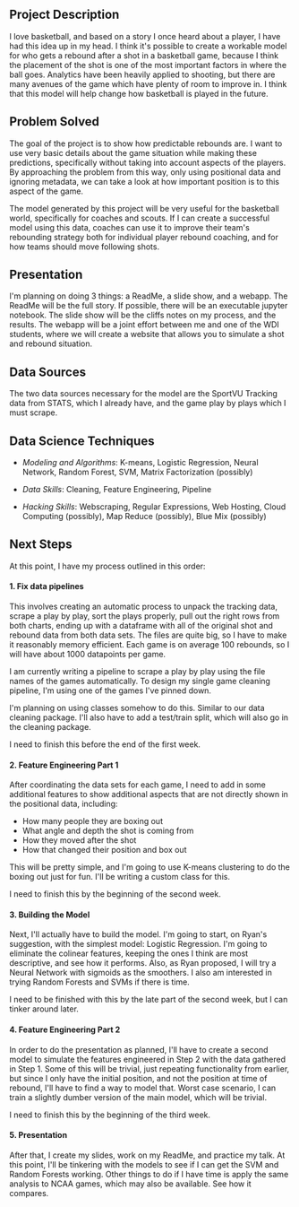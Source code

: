 ## Project Description
I love basketball, and based on a story I once heard about a player, I have had this idea up in my head. I think it's possible to create a workable model for who gets a rebound after a shot in a basketball game, because I think the placement of the shot is one of the most important factors in where the ball goes. Analytics have been heavily applied to shooting, but there are many avenues of the game which have plenty of room to improve in. I think that this model will help change how basketball is played in the future.

## Problem Solved

The goal of the project is to show how predictable rebounds are. I want to use very basic details about the game situation while making these predictions, specifically without taking into account aspects of the players. By approaching the problem from this way, only using positional data and ignoring metadata, we can take a look at how important position is to this aspect of the game.

The model generated by this project will be very useful for the basketball world, specifically for coaches and scouts. If I can create a successful model using this data, coaches can use it to improve their team's rebounding strategy both for individual player rebound coaching, and for how teams should move following shots.

## Presentation

I'm planning on doing 3 things: a ReadMe, a slide show, and a webapp. The ReadMe will be the full story. If possible, there will be an executable jupyter notebook. The slide show will be the cliffs notes on my process, and the results. The webapp will be a joint effort between me and one of the WDI students, where we will create a website that allows you to simulate a shot and rebound situation.

## Data Sources

The two data sources necessary for the model are the SportVU Tracking data from STATS, which I already have, and the game play by plays which I must scrape.

## Data Science Techniques

* *Modeling and Algorithms*: K-means, Logistic Regression, Neural Network, Random Forest, SVM, Matrix Factorization (possibly)

* *Data Skills*: Cleaning, Feature Engineering, Pipeline

* *Hacking Skills*: Webscraping, Regular Expressions, Web Hosting, Cloud Computing (possibly), Map Reduce (possibly), Blue Mix (possibly)

## Next Steps
At this point, I have my process outlined in this order:

#### 1. **Fix data pipelines**
 This involves creating an automatic process to unpack the tracking data, scrape a play by play, sort the plays properly, pull out the right rows from both charts, ending up with a dataframe with all of the original shot and rebound data from both data sets. The files are quite big, so I have to make it reasonably memory efficient. Each game is on average 100 rebounds, so I will have about 1000 datapoints per game.

  I am currently writing a pipeline to scrape a play by play using the file names of the games automatically. To design my single game cleaning pipeline, I'm using one of the games I've pinned down.

  I'm planning on using classes somehow to do this. Similar to our data cleaning package. I'll also have to add a test/train split, which will also go in the cleaning package.

  I need to finish this before the end of the first week.

#### 2. **Feature Engineering** Part 1
  After coordinating the data sets for each game, I need to add in some additional features to show additional aspects that are not directly shown in the positional data, including:

  * How many people they are boxing out
  * What angle and depth the shot is coming from
  * How they moved after the shot
  * How that changed their position and box out

  This will be pretty simple, and I'm going to use K-means clustering to do the boxing out just for fun. I'll be writing a custom class for this.

  I need to finish this by the beginning of the second week.

#### 3. **Building the Model**
  Next, I'll actually have to build the model. I'm going to start, on Ryan's suggestion, with the simplest model: Logistic Regression. I'm going to eliminate the colinear features, keeping the ones I think are most descriptive, and see how it performs. Also, as Ryan proposed, I will try a Neural Network with sigmoids as the smoothers. I also am interested in trying Random Forests and SVMs if there is time.

  I need to be finished with this by the late part of the second week, but I can tinker around later.

#### 4. Feature Engineering Part 2

In order to do the presentation as planned, I'll have to create a second model to simulate the features engineered in Step 2 with the data gathered in Step 1. Some of this will be trivial, just repeating functionality from earlier, but since I only have the initial position, and not the position at time of rebound, I'll have to find a way to model that. Worst case scenario, I can train a slightly dumber version of the main model, which will be trivial.

I need to finish this by the beginning of the third week.

#### 5. Presentation
After that, I create my slides, work on my ReadMe, and practice my talk. At this point, I'll be tinkering with the models to see if I can get the SVM and Random Forests working. Other things to do if I have time is apply the same analysis to NCAA games, which may also be available. See how it compares.
